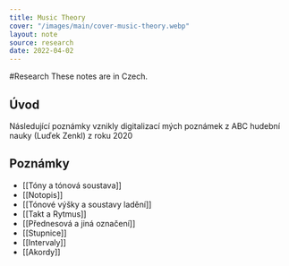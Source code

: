 ```yaml
---
title: Music Theory
cover: "/images/main/cover-music-theory.webp"
layout: note
source: research
date: 2022-04-02
---
```


#Research 
These notes are in Czech.

##  Úvod

Následující poznámky vznikly digitalizací mých poznámek z ABC hudební nauky (Luďek Zenkl) z roku 2020

## Poznámky
- [[Tóny a tónová soustava]]
- [[Notopis]]
- [[Tónové výšky a soustavy ladění]]
- [[Takt a Rytmus]]
- [[Přednesová a jiná označení]]
- [[Stupnice]]
- [[Intervaly]]
- [[Akordy]]